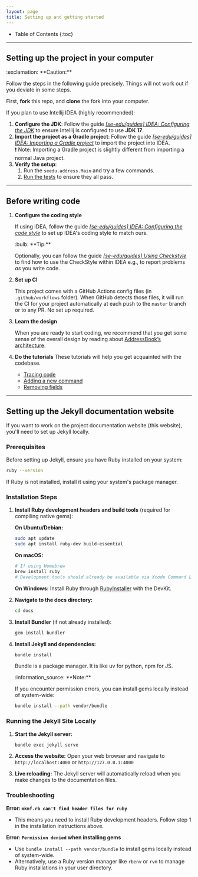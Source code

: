 ```yaml
---
layout: page
title: Setting up and getting started
---
```


* Table of Contents
{:toc}


--------------------------------------------------------------------------------------------------------------------

## Setting up the project in your computer

<div markdown="span" class="alert alert-warning">:exclamation: **Caution:**

Follow the steps in the following guide precisely. Things will not work out if you deviate in some steps.
</div>

First, **fork** this repo, and **clone** the fork into your computer.

If you plan to use Intellij IDEA (highly recommended):
1. **Configure the JDK**: Follow the guide [_[se-edu/guides] IDEA: Configuring the JDK_](https://se-education.org/guides/tutorials/intellijJdk.html) to ensure Intellij is configured to use **JDK 17**.
1. **Import the project as a Gradle project**: Follow the guide [_[se-edu/guides] IDEA: Importing a Gradle project_](https://se-education.org/guides/tutorials/intellijImportGradleProject.html) to import the project into IDEA.<br>
  :exclamation: Note: Importing a Gradle project is slightly different from importing a normal Java project.
1. **Verify the setup**:
   1. Run the `seedu.address.Main` and try a few commands.
   1. [Run the tests](Testing.md) to ensure they all pass.

--------------------------------------------------------------------------------------------------------------------

## Before writing code

1. **Configure the coding style**

   If using IDEA, follow the guide [_[se-edu/guides] IDEA: Configuring the code style_](https://se-education.org/guides/tutorials/intellijCodeStyle.html) to set up IDEA's coding style to match ours.

   <div markdown="span" class="alert alert-primary">:bulb: **Tip:**

   Optionally, you can follow the guide [_[se-edu/guides] Using Checkstyle_](https://se-education.org/guides/tutorials/checkstyle.html) to find how to use the CheckStyle within IDEA e.g., to report problems _as_ you write code.
   </div>

1. **Set up CI**

   This project comes with a GitHub Actions config files (in `.github/workflows` folder). When GitHub detects those files, it will run the CI for your project automatically at each push to the `master` branch or to any PR. No set up required.

1. **Learn the design**

   When you are ready to start coding, we recommend that you get some sense of the overall design by reading about [AddressBook’s architecture](DeveloperGuide.md#architecture).

1. **Do the tutorials**
   These tutorials will help you get acquainted with the codebase.

   * [Tracing code](https://se-education.org/guides/tutorials/ab3TracingCode.html)
   * [Adding a new command](https://se-education.org/guides/tutorials/ab3AddRemark.html)
   * [Removing fields](https://se-education.org/guides/tutorials/ab3RemovingFields.html)

--------------------------------------------------------------------------------------------------------------------

## Setting up the Jekyll documentation website

If you want to work on the project documentation website (this website), you'll need to set up Jekyll locally.

### Prerequisites

Before setting up Jekyll, ensure you have Ruby installed on your system:

```bash
ruby --version
```

If Ruby is not installed, install it using your system's package manager.

### Installation Steps

1. **Install Ruby development headers and build tools** (required for compiling native gems):

   **On Ubuntu/Debian:**
   ```bash
   sudo apt update
   sudo apt install ruby-dev build-essential
   ```

   **On macOS:**
   ```bash
   # If using Homebrew
   brew install ruby
   # Development tools should already be available via Xcode Command Line Tools
   ```

   **On Windows:**
   Install Ruby through [RubyInstaller](https://rubyinstaller.org/) with the DevKit.

2. **Navigate to the docs directory:**
   ```bash
   cd docs
   ```

3. **Install Bundler** (if not already installed):
   ```bash
   gem install bundler
   ```

4. **Install Jekyll and dependencies:**
   ```bash
   bundle install
   ```

   Bundle is a package manager. It is like uv for python, npm for JS.

   <div markdown="span" class="alert alert-info">:information_source: **Note:**
   
   If you encounter permission errors, you can install gems locally instead of system-wide:
   ```bash
   bundle install --path vendor/bundle
   ```
   </div>

### Running the Jekyll Site Locally

1. **Start the Jekyll server:**
   ```bash
   bundle exec jekyll serve
   ```

2. **Access the website:**
   Open your web browser and navigate to `http://localhost:4000` or `http://127.0.0.1:4000`

3. **Live reloading:**
   The Jekyll server will automatically reload when you make changes to the documentation files.

### Troubleshooting

**Error: `mkmf.rb can't find header files for ruby`**
- This means you need to install Ruby development headers. Follow step 1 in the installation instructions above.

**Error: `Permission denied` when installing gems**
- Use `bundle install --path vendor/bundle` to install gems locally instead of system-wide.
- Alternatively, use a Ruby version manager like `rbenv` or `rvm` to manage Ruby installations in your user directory.
